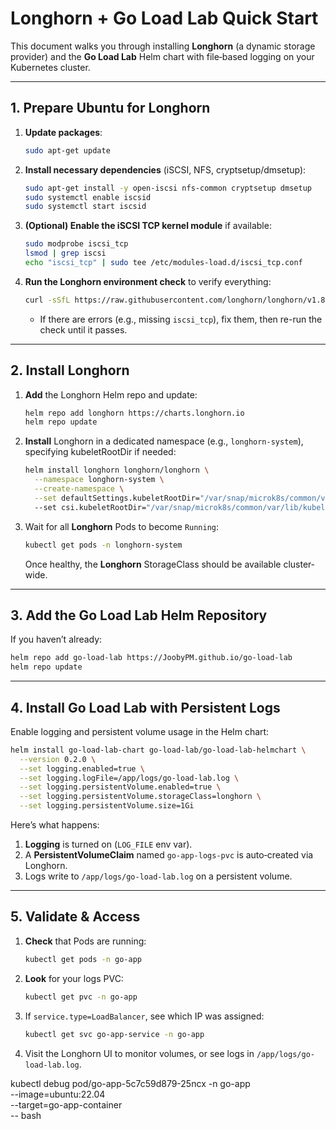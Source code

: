 # Longhorn + Go Load Lab Quick Start

This document walks you through installing **Longhorn** (a dynamic storage provider) and the **Go Load Lab** Helm chart with file‐based logging on your Kubernetes cluster.

---

## 1. Prepare Ubuntu for Longhorn

1. **Update packages**:
   ```bash
   sudo apt-get update
   ```
2. **Install necessary dependencies** (iSCSI, NFS, cryptsetup/dmsetup):
   ```bash
   sudo apt-get install -y open-iscsi nfs-common cryptsetup dmsetup
   sudo systemctl enable iscsid
   sudo systemctl start iscsid
   ```
3. **(Optional) Enable the iSCSI TCP kernel module** if available:
   ```bash
   sudo modprobe iscsi_tcp
   lsmod | grep iscsi
   echo "iscsi_tcp" | sudo tee /etc/modules-load.d/iscsi_tcp.conf
   ```
4. **Run the Longhorn environment check** to verify everything:
   ```bash
   curl -sSfL https://raw.githubusercontent.com/longhorn/longhorn/v1.8.1/scripts/environment_check.sh | bash
   ```
   - If there are errors (e.g., missing `iscsi_tcp`), fix them, then re-run the check until it passes.

---

## 2. Install Longhorn

1. **Add** the Longhorn Helm repo and update:
   ```bash
   helm repo add longhorn https://charts.longhorn.io
   helm repo update
   ```
2. **Install** Longhorn in a dedicated namespace (e.g., `longhorn-system`), specifying kubeletRootDir if needed:
   ```bash
   helm install longhorn longhorn/longhorn \
     --namespace longhorn-system \
     --create-namespace \
     --set defaultSettings.kubeletRootDir="/var/snap/microk8s/common/var/lib/kubelet"
     --set csi.kubeletRootDir="/var/snap/microk8s/common/var/lib/kubelet"
   ```
3. Wait for all **Longhorn** Pods to become `Running`:
   ```bash
   kubectl get pods -n longhorn-system
   ```
   Once healthy, the **Longhorn** StorageClass should be available cluster‐wide.

---

## 3. Add the Go Load Lab Helm Repository

If you haven’t already:

```bash
helm repo add go-load-lab https://JoobyPM.github.io/go-load-lab
helm repo update
```

---

## 4. Install Go Load Lab with Persistent Logs

Enable logging and persistent volume usage in the Helm chart:

```bash
helm install go-load-lab-chart go-load-lab/go-load-lab-helmchart \
  --version 0.2.0 \
  --set logging.enabled=true \
  --set logging.logFile=/app/logs/go-load-lab.log \
  --set logging.persistentVolume.enabled=true \
  --set logging.persistentVolume.storageClass=longhorn \
  --set logging.persistentVolume.size=1Gi
```

Here’s what happens:

1. **Logging** is turned on (`LOG_FILE` env var).  
2. A **PersistentVolumeClaim** named `go-app-logs-pvc` is auto‐created via Longhorn.  
3. Logs write to `/app/logs/go-load-lab.log` on a persistent volume.

---

## 5. Validate & Access

1. **Check** that Pods are running:
   ```bash
   kubectl get pods -n go-app
   ```
2. **Look** for your logs PVC:
   ```bash
   kubectl get pvc -n go-app
   ```
3. If `service.type=LoadBalancer`, see which IP was assigned:
   ```bash
   kubectl get svc go-app-service -n go-app
   ```
4. Visit the Longhorn UI to monitor volumes, or see logs in `/app/logs/go-load-lab.log`.

kubectl debug pod/go-app-5c7c59d879-25ncx -n go-app \
  --image=ubuntu:22.04 \
  --target=go-app-container \
  -- bash
